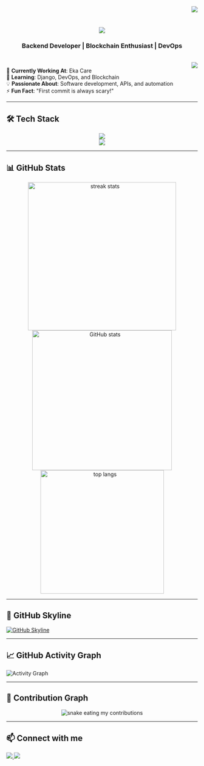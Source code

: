 <div align="right">
<a href="https://github.com/antonkomarev/github-profile-views-counter">
    <img src="https://komarev.com/ghpvc/?username=Duranjit&style=flat&color=blue">
</a>
</div>

<h1 align="center">
    <img src="https://readme-typing-svg.herokuapp.com/?font=Righteous&size=35&center=true&vCenter=true&width=500&height=70&duration=4000&lines=Hi+There!+👋;+I'm+Duranjit+Bharadwaj!;" />
</h1>

<h3 align="center">Backend Developer | Blockchain Enthusiast | DevOps</h3>

<br/>
<img align="right" src="https://raw.githubusercontent.com/TheDudeThatCode/TheDudeThatCode/master/Assets/Developer.gif">

<div align="left">
 
🔭 **Currently Working At**: Eka Care  
🌱 **Learning**: Django, DevOps, and Blockchain  
💡 **Passionate About**: Software development, APIs, and automation  
⚡ **Fun Fact**: "First commit is always scary!"  

</div>

---

## 🛠 Tech Stack  
<div align="center">
    <img src="https://skillicons.dev/icons?i=go,python,fastapi,django,postgresql,aws,docker,kubernetes" /><br>
    <img src="https://skillicons.dev/icons?i=linux,git,github,githubactions,vscode,postman" /><br>
</div>

---

## 📊 GitHub Stats  
<div align=center>
  <img width=390 src="https://github-readme-streak-stats.herokuapp.com/?user=Duranjit&count_private=true&theme=tokyonight&border_radius=10" alt="streak stats"/>
  <img width=368 src="https://github-readme-stats.vercel.app/api?username=Duranjit&count_private=true&show_icons=true&theme=tokyonight&rank_icon=github&border_radius=10" alt="GitHub stats" />
  <br/>
  <img width=325 src="https://github-readme-stats.vercel.app/api/top-langs/?username=Duranjit&hide=HTML&langs_count=8&layout=compact&theme=tokyonight&border_radius=10" alt="top langs" />
</div>

---

## 🌆 GitHub Skyline  
[![GitHub Skyline](https://skyline.github.com/Duranjit/2023.svg)](https://skyline.github.com/Duranjit)

---

## 📈 GitHub Activity Graph  
![Activity Graph](https://github-readme-activity-graph.vercel.app/graph?username=Duranjit&theme=tokyonight)

---

## 🐍 Contribution Graph  
<div align="center">
  <img alt="snake eating my contributions" src="https://github.com/Duranjit/Duranjit/blob/main/.github/workflows/.github/workflows/snake.yml" />
</div>

---

## 📫 Connect with me  
<div align="left"> 
  <a href="https://www.linkedin.com/in/duranjit-bharadwaj-8053b32a4/">
    <img src="https://img.shields.io/badge/LinkedIn-0077B5?style=for-the-badge&logo=linkedin&logoColor=white" />
  </a>
  <a href="https://www.instagram.com/dura_nj_it/">
     <img src="https://img.shields.io/badge/Instagram-E4405F?style=for-the-badge&logo=instagram&logoColor=white" />
  </a>
</div>
